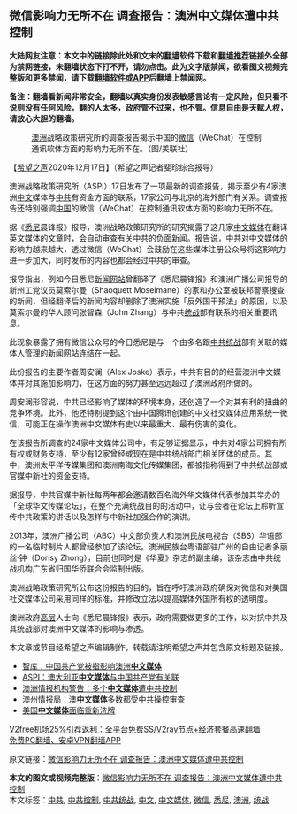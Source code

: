  <h2>微信影响力无所不在 调查报告：澳洲中文媒体遭中共控制</h2> <p class="notice"><b>大陆网友注意：本文中的链接除此处和文末的<a href="https://github.com/bannedbook/fanqiang" >翻墙</a>软件下载和<a href="https://github.com/killgcd/justmysocks/blob/master/README.md">翻墙推荐</a>链接外全部为禁网链接，未翻墙状态下打不开，请勿点击。此为文字版禁闻，欲看图文视频完整版和更多禁闻，请下载<a href="https://github.com/bannedbook/fanqiang">翻墙软件或APP</a>后翻墙上禁闻网。</p><p>备注：翻墙看新闻非常安全，翻墙以真实身份发表敏感言论有一定风险，但只看不说则没有任何风险，翻的人太多，政府管不过来，也不管。信息自由是天赋人权，请放心大胆的翻墙。</b></p>  <div class="entry"> <figure><figcaption><a href="https://www.bannedbook.org/bnews/tag/%e6%be%b3%e6%b4%b2/" class="st_tag internal_tag" rel="tag" title="标签 澳洲 下的日志">澳洲</a>战略政策研究所的调查报告揭示中国的<a href="https://www.bannedbook.org/bnews/tag/%e5%be%ae%e4%bf%a1/" class="st_tag internal_tag" rel="tag" title="标签 微信 下的日志">微信</a>（WeChat）在控制通讯软体方面的影响力无所不在。（图/美联社）</figcaption></figure> <p>【<span class='wp_keywordlink_affiliate'><a href="https://www.soundofhope.org" title="希望之声" target="_blank">希望之声</a></span>2020年12月17日】（希望之声记者斐珍综合报导）</p> <p>澳洲战略政策研究所（ASPI）17日发布了一项最新的调查报告，揭示至少有4家澳洲<a href="https://www.bannedbook.org/bnews/tag/%e4%b8%ad%e6%96%87/" class="st_tag internal_tag" rel="tag" title="标签 中文 下的日志">中文</a>媒体与<a href="https://www.bannedbook.org/bnews/tag/%e4%b8%ad%e5%85%b1/" class="st_tag internal_tag" rel="tag" title="标签 中共 下的日志">中共</a>有资金方面的联系，17家公司与北京的海外部门有关系。调查报告还特别强调<span class='wp_keywordlink_affiliate'><a href="https://www.bannedbook.org/" title="中国" target="_blank">中国</a></span>的微信（WeChat）在控制通讯软体方面的影响力无所不在。</p> <p>据《<a href="https://www.bannedbook.org/bnews/tag/%e6%82%89%e5%b0%bc/" class="st_tag internal_tag" rel="tag" title="标签 悉尼 下的日志">悉尼</a>晨锋报》报导，澳洲战略政策研究所的研究揭露了这几家<a href="https://www.bannedbook.org/bnews/tag/%e4%b8%ad%e6%96%87%e5%aa%92%e4%bd%93/" class="st_tag internal_tag" rel="tag" title="标签 中文媒体 下的日志">中文媒体</a>在翻译英文媒体的文章时，会自动审查有关中共的负面<span class='wp_keywordlink_affiliate'><a href="https://www.bannedbook.org/" title="新闻">新闻</a></span>。报告说，中共对中文媒体的影响力越来越大，透过微信（WeChat）会鼓励在这些媒体注册公众号将这影响力进一步加大，同时发布的内容也都会经过中共的审查。</p>  <p>报导指出，例如今日悉尼<span class='wp_keywordlink_affiliate'><a href="https://www.bannedbook.org/" title="新闻网站">新闻网站</a></span>曾翻译了《悉尼晨锋报》和澳洲广播公司报导的新州工党议员莫索尔曼（Shaoquett Moselmane）的家和办公室被联邦警察搜查的新闻，但经翻译后的新闻内容却删除了澳洲实施「反外国干预法」的原因，以及莫索尔曼的华人顾问张智森（John Zhang）与中共<a href="https://www.bannedbook.org/bnews/tag/%e7%bb%9f%e6%88%98/" class="st_tag internal_tag" rel="tag" title="标签 统战 下的日志">统战</a>部有联系的相关重要讯息。</p> <p>此现象暴露了拥有微信公众号的今日悉尼是与一个由多名跟<a href="https://www.bannedbook.org/bnews/tag/%e4%b8%ad%e5%85%b1%e7%bb%9f%e6%88%98/" class="st_tag internal_tag" rel="tag" title="标签 中共统战 下的日志">中共统战</a>部有关联的媒体人管理的<span class='wp_keywordlink_affiliate'><a href="https://www.bannedbook.org/" title="新闻网">新闻网</a></span>站连结在一起。</p> <p>此份报告的主要作者周安澜（Alex Joske）表示，中共有目的的经营澳洲中文媒体并对其施加影响力，在这方面的努力甚至远远超过了澳洲政府所做的。</p>  <p>周安澜形容说，中共已经影响了媒体的环境本身，还创造了一个对其有利的扭曲的竞争环境。此外，他还特别提到这个由中国腾讯创建的中文社交媒体应用系统一微信，可能正在操作澳洲中文媒体有史以来最重大、最有伤害的变化。</p> <p>在该报告所调查的24家中文媒体公司中，有足够证据显示，中共对4家公司拥有所有权或财务支持，至少有12家曾经或现在是中共统战部门相关团体的成员。其中，澳洲太平洋传媒集团和澳洲南海文化传媒集团，都被指称得到了中共统战部或官媒中新社的资金支持。</p> <p>据报导，中共官媒中新社每两年都会邀请数百名海外华文媒体代表参加其举办的「全球华文传媒论坛」，在整个充满统战目的的活动中，让与会者在论坛上聆听宣传中共政策的讲话以及怎样与中新社加强合作的演讲。</p>  <p>2013年，澳洲广播公司（ABC）中文部负责人和澳洲民族电视台（SBS）华语部的一名临时制片人都曾经参加了该论坛。澳洲民族台粤语部驻广州的自由记者多丽丝‧钟（Dorisy Zhong），目前也同时是《华夏》杂志的副主编，该杂志由中共统战机构广东省归国华侨联合会监制出版。</p> <p>澳洲战略政策研究所公布这份报告的目的，旨在呼吁澳洲政府确保对微信和对美国社交媒体公司采用同样的标准，并修改立法以提高媒体外国所有权的透明度。</p> <p>澳洲政府<span class='wp_keywordlink_affiliate'><a href="https://www.bannedbook.org/bnews/ccpdope/" title="中共高层内幕" target="_blank">高层</a></span>人士向《悉尼晨锋报》表示，政府需要做更多的工作，以对抗中共及其统战部对澳洲中文媒体的影响与渗透。</p>  <p>本文章或节目经希望之声编辑制作，转载请注明希望之声并包含原文标题及链接。</p> <ul class='op-related-articles' title='相关阅读'> <li><a href='https://www.bannedbook.org/bnews/worldnews/20201218/1450006.html' target='_blank'>智库：中国共产党被指影响澳洲<b>中文媒体</b></a></li> <li><a href='https://www.bannedbook.org/bnews/baitai/20201217/1449626.html' target='_blank'>ASPI：澳大利亚<b>中文媒体</b>与中国共产党有关联</a></li> <li><a href='https://www.bannedbook.org/bnews/taiwannews/20201205/1442201.html' target='_blank'>澳洲情报机构警告：多个<b>中文媒体</b>遭中共控制</a></li> <li><a href='https://www.bannedbook.org/bnews/comments/20201203/1441526.html' target='_blank'>澳州情报局：澳<b>中文媒体</b>多数都受中共操控审查</a></li> <li><a href='https://www.bannedbook.org/bnews/ssgc/20200625/1350023.html' target='_blank'>美国<b>中文媒体</b>面临重新洗牌</a></li> </ul> <p class="texttj"> <a href="https://github.com/bannedbook/fanqiang/wiki/V2ray%E6%9C%BA%E5%9C%BA" target="_blank">V2free机场25%引荐返利：全平台免费SS/V2ray节点+经济套餐高速翻墙</a><br/> <a href="https://github.com/bannedbook/fanqiang/wiki/%E7%A6%81%E9%97%BB%E7%BD%91%E5%AE%89%E5%8D%93%E7%BF%BB%E5%A2%99%E6%96%B0%E9%97%BBAPP" target="_blank">免费PC翻墙、安卓VPN翻墙APP</a></p><p>原文链接：<a class="src_link"  href="https://www.soundofhope.org/post/454705" target="_blank">微信影响力无所不在 调查报告：澳洲中文媒体遭中共控制</a></p><a name='sharetosocial'></a>       <div><b>本文的图文或视频完整版</b>：<a href='https://www.bannedbook.org/bnews/comments/20201218/1450240.html'>微信影响力无所不在 调查报告：澳洲中文媒体遭中共控制</a></div>  </div><!--END ENTRY--> <div class="postfooter"> <div>本文标签：<a href="https://www.bannedbook.org/bnews/tag/%e4%b8%ad%e5%85%b1/" rel="tag">中共</a>, <a href="https://www.bannedbook.org/bnews/tag/%E4%B8%AD%E5%85%B1%E6%8E%A7%E5%88%B6/" rel="tag">中共控制</a>, <a href="https://www.bannedbook.org/bnews/tag/%e4%b8%ad%e5%85%b1%e7%bb%9f%e6%88%98/" rel="tag">中共统战</a>, <a href="https://www.bannedbook.org/bnews/tag/%e4%b8%ad%e6%96%87/" rel="tag">中文</a>, <a href="https://www.bannedbook.org/bnews/tag/%e4%b8%ad%e6%96%87%e5%aa%92%e4%bd%93/" rel="tag">中文媒体</a>, <a href="https://www.bannedbook.org/bnews/tag/%e5%be%ae%e4%bf%a1/" rel="tag">微信</a>, <a href="https://www.bannedbook.org/bnews/tag/%e6%82%89%e5%b0%bc/" rel="tag">悉尼</a>, <a href="https://www.bannedbook.org/bnews/tag/%e6%be%b3%e6%b4%b2/" rel="tag">澳洲</a>, <a href="https://www.bannedbook.org/bnews/tag/%e7%bb%9f%e6%88%98/" rel="tag">统战</a></div>  </div><!--END POSTFOOTER--> 